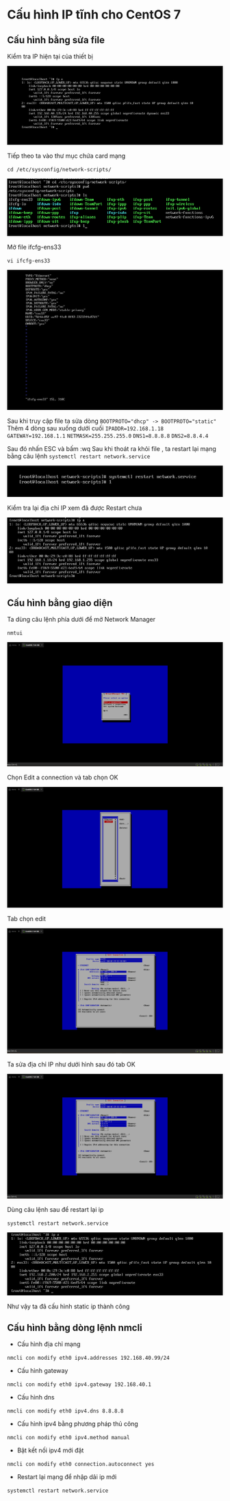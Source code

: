 # Cấu hình IP tĩnh cho CentOS 7

## Cấu hình bằng sửa file 

Kiểm tra IP hiện tại của thiết bị 

![Alt text](../imgs/1.png)

Tiếp theo ta vào thư mục chứa card mạng 

`cd /etc/sysconfig/network-scripts/`

![Alt text](../imgs/2.png)

Mở file ifcfg-ens33

`vi ifcfg-ens33`

![Alt text](../imgs/3.png)

Sau khi truy cập file ta sửa dòng 
`BOOTPROTO="dhcp" -> BOOTPROTO="static"`
Thêm 4 dòng sau xuống dưới cuối
`IPADDR=192.168.1.18`
`GATEWAY=192.168.1.1`
`NETMASK=255.255.255.0`
`DNS1=8.8.8.8`
`DNS2=8.8.4.4`

Sau đó nhấn ESC và bấm :wq
Sau khi thoát ra khỏi file , ta restart lại mạng bằng câu lệnh 
`systemctl restart network.service`

![Alt text](../imgs/4.png)

Kiểm tra lại địa chỉ IP xem đã được Restart chưa 

![Alt text](../imgs/5.png)

## Cấu hình bằng giao diện

Ta dùng câu lệnh phía dưới để mở Network Manager

`nmtui`

![Alt text](../imgs/6.png)

Chọn Edit a connection và tab chọn OK

![Alt text](../imgs/7.png)

Tab chọn edit

![Alt text](../imgs/8.png)

Ta sửa địa chỉ IP như dưới hình sau đó tab OK

![Alt text](../imgs/9.png)

Dùng câu lệnh sau để restart lại ip

`systemctl restart network.service`

![Alt text](../imgs/10.png)

Như vậy ta đã cấu hình static ip thành công 



## Cấu hình bằng dòng lệnh nmcli

- Cấu hình địa chỉ mạng 

`nmcli con modify eth0 ipv4.addresses 192.168.40.99/24`

- Cấu hình gateway

`nmcli con modify eth0 ipv4.gateway 192.168.40.1`

- Cấu hình dns

`nmcli con modify eth0 ipv4.dns 8.8.8.8`

- Cấu hình ipv4 bằng phương pháp thủ công 

`nmcli con modify eth0 ipv4.method manual`

- Bật kết nối ipv4 mới đặt 

`nmcli con modify eth0 connection.autoconnect yes`

- Restart lại mạng để nhập dải ip mới 

`systemctl restart network.service`


